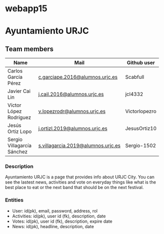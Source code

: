 # webapp15

# Ayuntamiento URJC

## Team members

| Name | Mail | Github user|
|--------|--------|------------|
| Carlos García Pérez | c.garciape.2016@alumnos.urjc.es | Scabfull |
| Javier Cai Lin | j.cail.2016@alumnos.urjc.es | jcl4332 |
| Víctor López Rodríguez | v.lopezrodr@alumnos.urjc.es | Victorlopezro |
| Jesús Ortiz Lopo | j.ortizl.2019@alumnos.urjc.es | JesusOrtiz10 |
| Sergio Villagarcía Sánchez | s.villagarcia.2019@alumnos.urjc.es | Sergio-1502 | 

### Description

Ayuntamiento URJC is a page that provides info about URJC City. You can see the lastest news, activities and vote on everyday things like what is the best place to eat or the next band that should be on the next festival.

### Entities

* User: id(pk), email, password, address, rol
* Activities: id(pk), user id (fk), description, date
* Votes: id(pk), user id (fk), description, expire date
* News: id(pk), headline, description, date 
